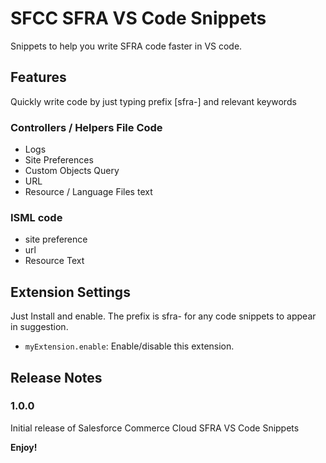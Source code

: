 # SFCC SFRA VS Code Snippets

Snippets to help you write SFRA code faster in VS code.

## Features

Quickly write code by just typing prefix [sfra-] and relevant keywords

### Controllers / Helpers File Code
- Logs
- Site Preferences
- Custom Objects Query
- URL
- Resource / Language Files text

### ISML code 
- site preference
- url
- Resource Text

## Extension Settings

Just Install and enable. The prefix is sfra- for any code snippets to appear in suggestion. 


* `myExtension.enable`: Enable/disable this extension.



## Release Notes


### 1.0.0

Initial release of Salesforce Commerce Cloud SFRA VS Code Snippets

**Enjoy!**
